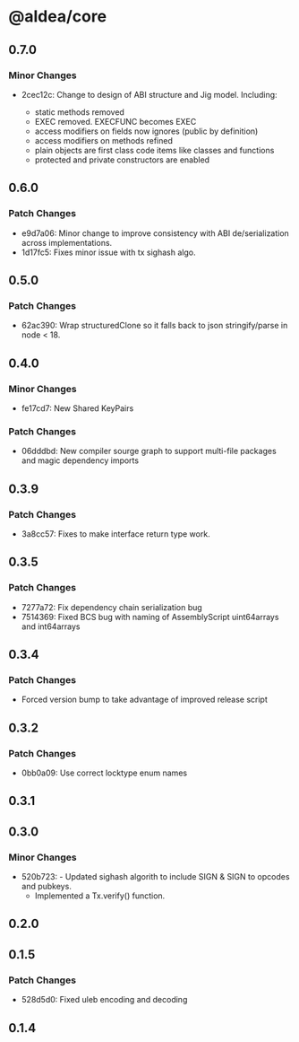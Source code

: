 # @aldea/core

## 0.7.0

### Minor Changes

- 2cec12c: Change to design of ABI structure and Jig model. Including:

  - static methods removed
  - EXEC removed. EXECFUNC becomes EXEC
  - access modifiers on fields now ignores (public by definition)
  - access modifiers on methods refined
  - plain objects are first class code items like classes and functions
  - protected and private constructors are enabled

## 0.6.0

### Patch Changes

- e9d7a06: Minor change to improve consistency with ABI de/serialization across implementations.
- 1d17fc5: Fixes minor issue with tx sighash algo.

## 0.5.0

### Patch Changes

- 62ac390: Wrap structuredClone so it falls back to json stringify/parse in node < 18.

## 0.4.0

### Minor Changes

- fe17cd7: New Shared KeyPairs

### Patch Changes

- 06dddbd: New compiler sourge graph to support multi-file packages and magic dependency imports

## 0.3.9

### Patch Changes

- 3a8cc57: Fixes to make interface return type work.

## 0.3.5

### Patch Changes

- 7277a72: Fix dependency chain serialization bug
- 7514369: Fixed BCS bug with naming of AssemblyScript uint64arrays and int64arrays

## 0.3.4

### Patch Changes

- Forced version bump to take advantage of improved release script

## 0.3.2

### Patch Changes

- 0bb0a09: Use correct locktype enum names

## 0.3.1

## 0.3.0

### Minor Changes

- 520b723: - Updated sighash algorith to include SIGN & SIGN to opcodes and pubkeys.
  - Implemented a Tx.verify() function.

## 0.2.0

## 0.1.5

### Patch Changes

- 528d5d0: Fixed uleb encoding and decoding

## 0.1.4
